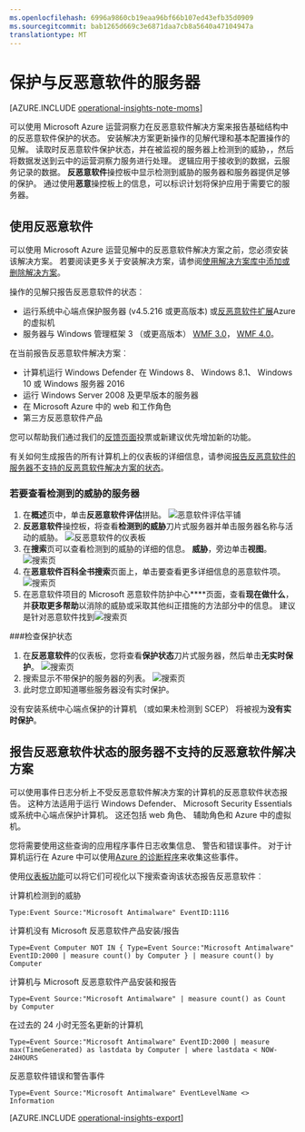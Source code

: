 ```yaml
---
ms.openlocfilehash: 6996a9860cb19eaa96bf66b107ed43efb35d0909
ms.sourcegitcommit: bab1265d669c3e6871daa7cb8a5640a47104947a
translationtype: MT
---
```

<properties
   pageTitle="保护与反恶意软件的服务器"
   description="使用反恶意软件可帮助您保护您的基础架构中的服务器不受恶意软件"
   services="operational-insights"
   documentationCenter=""
   authors="bandersmsft"
   manager="jwhit"
   editor="" />
<tags
   ms.service="operational-insights"
   ms.devlang="na"
   ms.topic="article"
   ms.tgt_pltfrm="na"
   ms.workload="na"
   ms.date="08/05/2015"
   ms.author="banders" />

# 保护与反恶意软件的服务器

[AZURE.INCLUDE [operational-insights-note-moms](../../includes/operational-insights-note-moms.md)]

可以使用 Microsoft Azure 运营洞察力在反恶意软件解决方案来报告基础结构中的反恶意软件保护的状态。 安装解决方案更新操作的见解代理和基本配置操作的见解。 读取时反恶意软件保护状态，并在被监视的服务器上检测到的威胁，，然后将数据发送到云中的运营洞察力服务进行处理。 逻辑应用于接收到的数据，云服务记录的数据。 **反恶意软件**操控板中显示检测到威胁的服务器和服务器提供足够的保护。 通过使用**恶意**操控板上的信息，可以标识计划将保护应用于需要它的服务器。

## 使用反恶意软件

可以使用 Microsoft Azure 运营见解中的反恶意软件解决方案之前，您必须安装该解决方案。 若要阅读更多关于安装解决方案，请参阅[使用解决方案库中添加或删除解决方案](operational-insights-setup-workspace.md)。

操作的见解只报告反恶意软件的状态︰

- 运行系统中心端点保护服务器 (v4.5.216 或更高版本) 或[反恶意软件扩展](http://go.microsoft.com/fwlink/?linkid=398023)Azure 的虚拟机
- 服务器与 Windows 管理框架 3 （或更高版本） [WMF 3.0](https://support.microsoft.com/en-us/kb/2506143)， [WMF 4.0](http://www.microsoft.com/en-us/download/details.aspx?id=40855)。

在当前报告反恶意软件解决方案︰

- 计算机运行 Windows Defender 在 Windows 8、 Windows 8.1、 Windows 10 或 Windows 服务器 2016
- 运行 Windows Server 2008 及更早版本的服务器
- 在 Microsoft Azure 中的 web 和工作角色
- 第三方反恶意软件产品

您可以帮助我们通过我们的[反馈页面](http://feedback.azure.com/forums/267889-azure-operational-insights/category/88093-malware-assessment-solution)投票或新建议优先增加新的功能。

有关如何生成报告的所有计算机上的仪表板的详细信息，请参阅[报告反恶意软件的服务器不支持的反恶意软件解决方案的状态](#reporting-antimalware-status-for-servers-not-supported-by-the-antimalware-solution)。

### 若要查看检测到的威胁的服务器

1. 在**概述**页中，单击**反恶意软件评估**拼贴。
![恶意软件评估平铺](./media/operational-insights-antimalware/antimalware01.png)
2. **反恶意软件**操控板，将查看**检测到的威胁**刀片式服务器并单击服务器名称与活动的威胁。
![反恶意软件的仪表板](./media/operational-insights-antimalware/antimalware02.png)
3. 在**搜索**页可以查看检测到的威胁的详细的信息。 **威胁**，旁边单击**视图**。
![搜索页](./media/operational-insights-antimalware/antimalware03.png)
4. 在**恶意软件百科全书搜索**页面上，单击要查看更多详细信息的恶意软件项。
![搜索页](./media/operational-insights-antimalware/antimalware04.png)
5. 在恶意软件项目的 Microsoft 恶意软件防护中心****页面，查看**现在做什么**，并**获取更多帮助**以消除的威胁或采取其他纠正措施的方法部分中的信息。 建议是针对恶意软件找到![搜索页](./media/operational-insights-antimalware/antimalware05.png)

###检查保护状态

1. 在**反恶意软件**的仪表板，您将查看**保护状态**刀片式服务器，然后单击**无实时保护**。
![搜索页](./media/operational-insights-antimalware/antimalware06.png)
2. 搜索显示不带保护的服务器的列表。
![搜索页](./media/operational-insights-antimalware/antimalware07.png)
3. 此时您立即知道哪些服务器没有实时保护。

没有安装系统中心端点保护的计算机 （或如果未检测到 SCEP） 将被视为**没有实时保护**。

## 报告反恶意软件状态的服务器不支持的反恶意软件解决方案

可以使用事件日志分析上不受反恶意软件解决方案的计算机的反恶意软件状态报告。 这种方法适用于运行 Windows Defender、 Microsoft Security Essentials 或系统中心端点保护计算机。
这还包括 web 角色、 辅助角色和 Azure 中的虚拟机。

您将需要使用这些查询的应用程序事件日志收集信息、 警告和错误事件。
对于计算机运行在 Azure 中可以使用[Azure 的诊断程序](operational-insights-analyze-data-azure.md)来收集这些事件。

使用[仪表板功能](operational-insights-use-dashboards.md)可以将它们可视化以下搜索查询该状态报告反恶意软件︰

计算机检测到的威胁

`Type:Event Source:"Microsoft Antimalware" EventID:1116`


计算机没有 Microsoft 反恶意软件产品安装/报告

`Type=Event Computer NOT IN { Type=Event Source:"Microsoft Antimalware" EventID:2000 | measure count() by Computer } | measure count() by Computer`


计算机与 Microsoft 反恶意软件产品安装和报告

`Type=Event Source:"Microsoft Antimalware" | measure count() as Count by Computer`


在过去的 24 小时无签名更新的计算机

`Type=Event Source:"Microsoft Antimalware" EventID:2000 | measure max(TimeGenerated) as lastdata by Computer | where lastdata < NOW-24HOURS`


反恶意软件错误和警告事件

`Type=Event Source:"Microsoft Antimalware" EventLevelName <> Information`

[AZURE.INCLUDE [operational-insights-export](../../includes/operational-insights-export.md)]
